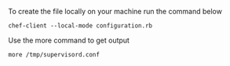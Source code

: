 To create the file locally on your machine run the command below

```
chef-client --local-mode configuration.rb
```

Use the more command to get output

```
more /tmp/supervisord.conf
```